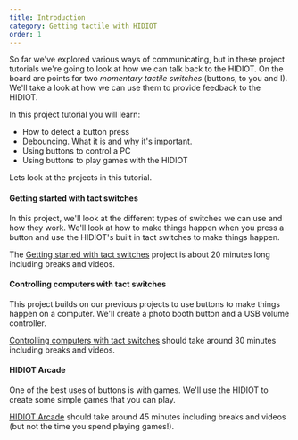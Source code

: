 ```yaml
---
title: Introduction
category: Getting tactile with HIDIOT
order: 1
---
```


So far we've explored various ways of communicating, but in these project tutorials we're going to look at how we can talk back to the HIDIOT. On the board are points for two *momentary tactile switches* (buttons, to you and I). We'll take a look at how we can use them to provide feedback to the HIDIOT.

In this project tutorial you will learn:

* How to detect a button press
* Debouncing. What it is and why it's important.
* Using buttons to control a PC
* Using buttons to play games with the HIDIOT

Lets look at the projects in this tutorial.

#### Getting started with tact switches

In this project, we'll look at the different types of switches we can use and how they work. We'll look at how to make things happen when you press a button and use the HIDIOT's built in tact switches to make things happen.

The [Getting started with tact switches](/getting_tactile/getting_started/) project is about 20 minutes long including breaks and videos.

#### Controlling computers with tact switches

This project builds on our previous projects to use buttons to make things happen on a computer. We'll create a photo booth button and a USB volume controller.

[Controlling computers with tact switches](/getting_tactile/controlling_computers/) should take around 30 minutes including breaks and videos.

#### HIDIOT Arcade

One of the best uses of buttons is with games. We'll use the HIDIOT to create some simple games that you can play.

[HIDIOT Arcade](/getting_tactile/controlling_computers/) should take around 45 minutes including breaks and videos (but not the time you spend playing games!).
